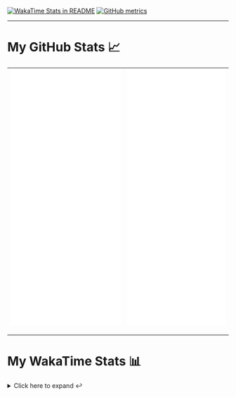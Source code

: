 [![WakaTime Stats in README](https://github.com/LOsioChico/LOsioChico/actions/workflows/waka.yml/badge.svg)](https://github.com/LOsioChico/LOsioChico/actions/workflows/waka.yml) [![GitHub metrics](https://github.com/LOsioChico/LOsioChico/actions/workflows/metrics.yml/badge.svg)](https://github.com/LOsioChico/LOsioChico/actions/workflows/metrics.yml)

---

# My GitHub Stats 📈

| ![](./assets/metrics.svg) | ![](./assets/metrics2.svg) |
| ------------------------- | -------------------------- |

---

# My WakaTime Stats 📊

<details>
<summary>Click here to expand ↩️</summary>
<br>

<!--START_SECTION:waka-->
![Code Time](http://img.shields.io/badge/Code%20Time-2%2C337%20hrs%2053%20mins-blue)

![Lines of code](https://img.shields.io/badge/From%20Hello%20World%20I%27ve%20Written-482.7%20thousand%20lines%20of%20code-blue)

**🐱 My GitHub Data** 

> 📦 708.7 kB Used in GitHub's Storage 
 > 
> 🚫 Not Opted to Hire
 > 
> 📜 29 Public Repositories 
 > 
> 🔑 36 Private Repositories 
 > 
**I'm a Night 🦉** 

```text
🌞 Morning                749 commits         ████░░░░░░░░░░░░░░░░░░░░░   15.14 % 
🌆 Daytime                1615 commits        ████████░░░░░░░░░░░░░░░░░   32.65 % 
🌃 Evening                1673 commits        ████████░░░░░░░░░░░░░░░░░   33.82 % 
🌙 Night                  910 commits         █████░░░░░░░░░░░░░░░░░░░░   18.39 % 
```
📅 **I'm Most Productive on Thursday** 

```text
Monday                   672 commits         ███░░░░░░░░░░░░░░░░░░░░░░   13.58 % 
Tuesday                  783 commits         ████░░░░░░░░░░░░░░░░░░░░░   15.83 % 
Wednesday                595 commits         ███░░░░░░░░░░░░░░░░░░░░░░   12.03 % 
Thursday                 927 commits         █████░░░░░░░░░░░░░░░░░░░░   18.74 % 
Friday                   752 commits         ████░░░░░░░░░░░░░░░░░░░░░   15.20 % 
Saturday                 769 commits         ████░░░░░░░░░░░░░░░░░░░░░   15.54 % 
Sunday                   449 commits         ██░░░░░░░░░░░░░░░░░░░░░░░   09.08 % 
```


📊 **This Week I Spent My Time On** 

```text
💬 Programming Languages: 
Scala                    8 hrs 16 mins       ███████████████░░░░░░░░░░   59.17 % 
TypeScript               2 hrs 40 mins       █████░░░░░░░░░░░░░░░░░░░░   19.15 % 
Smithy                   1 hr 13 mins        ██░░░░░░░░░░░░░░░░░░░░░░░   08.74 % 
JSON                     27 mins             █░░░░░░░░░░░░░░░░░░░░░░░░   03.31 % 
Markdown                 21 mins             █░░░░░░░░░░░░░░░░░░░░░░░░   02.62 % 
```

**I Mostly Code in TypeScript** 

```text
TypeScript               34 repos            ████████████░░░░░░░░░░░░░   50.00 % 
Scala                    9 repos             ███░░░░░░░░░░░░░░░░░░░░░░   13.24 % 
JavaScript               7 repos             ███░░░░░░░░░░░░░░░░░░░░░░   10.29 % 
Astro                    5 repos             ██░░░░░░░░░░░░░░░░░░░░░░░   07.35 % 
CSS                      5 repos             ██░░░░░░░░░░░░░░░░░░░░░░░   07.35 % 
```




 Last Updated on 07/09/2025 01:10:43 UTC
<!--END_SECTION:waka-->

## </details>
